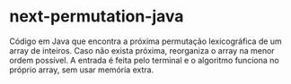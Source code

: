 # next-permutation-java
Código em Java que encontra a próxima permutação lexicográfica de um array de inteiros. Caso não exista próxima, reorganiza o array na menor ordem possível. A entrada é feita pelo terminal e o algoritmo funciona no próprio array, sem usar memória extra.
